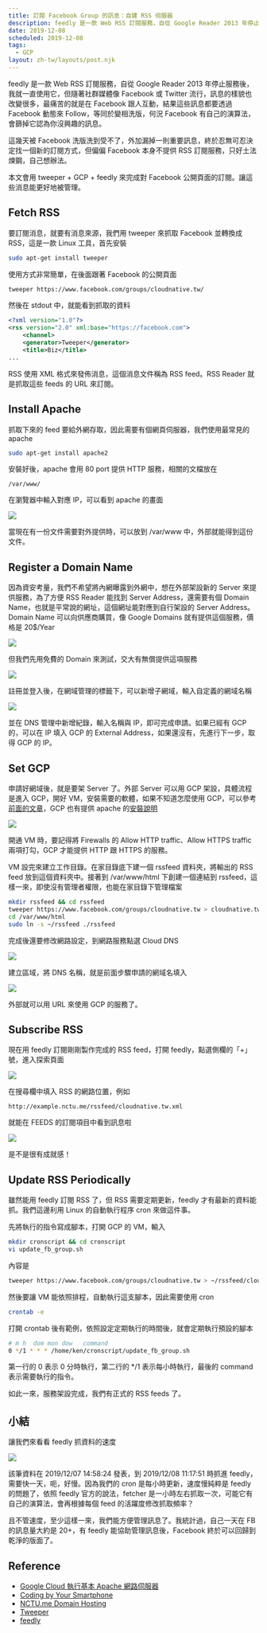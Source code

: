 ```yaml
---
title: 訂閱 Facebook Group 的訊息：自建 RSS 伺服器
description: feedly 是一款 Web RSS 訂閱服務，自從 Google Reader 2013 年停止服務後，我就一直使用它，但隨著社群媒體像 Facebook 或 Twitter 流行，訊息的樣貌也改變很多，偏偏 Facebook 本身不提供 RSS 訂閱服務，只好土法煉鋼，自己想辦法。本文會用 tweeper + GCP + feedly 來完成對 Facebook 公開頁面的訂閱。讓這些消息能更好地被管理。…
date: 2019-12-08
scheduled: 2019-12-08
tags:
  - GCP
layout: zh-tw/layouts/post.njk
---
```


feedly 是一款 Web RSS 訂閱服務，自從 Google Reader 2013 年停止服務後，我就一直使用它，但隨著社群媒體像 Facebook 或 Twitter 流行，訊息的樣貌也改變很多，最痛苦的就是在 Facebook 跟人互動，結果這些訊息都要透過 Facebook 動態來 Follow，等同於變相洗版，何況 Facebook 有自己的演算法，會篩掉它認為你沒興趣的訊息。

這幾天被 Facebook 洗版洗到受不了，外加漏掉一則重要訊息，終於忍無可忍決定找一個新的訂閱方式，但偏偏 Facebook 本身不提供 RSS 訂閱服務，只好土法煉鋼，自己想辦法。

本文會用 tweeper + GCP + feedly 來完成對 Facebook 公開頁面的訂閱。讓這些消息能更好地被管理。

## Fetch RSS

要訂閱消息，就要有消息來源，我們用 tweeper 來抓取 Facebook 並轉換成 RSS，這是一款 Linux 工具，首先安裝

```bash
sudo apt-get install tweeper
```

使用方式非常簡單，在後面跟著 Facebook 的公開頁面

```bash
tweeper https://www.facebook.com/groups/cloudnative.tw/
```

然後在 stdout 中，就能看到抓取的資料

```xml
<?xml version="1.0"?>
<rss version="2.0" xml:base="https://facebook.com">
    <channel>
    <generator>Tweeper</generator>
    <title>Biz</title>
...
```

RSS 使用 XML 格式來發佈消息，這個消息文件稱為 RSS feed。RSS Reader 就是抓取這些 feeds 的 URL 來訂閱。

## Install Apache

抓取下來的 feed 要給外網存取，因此需要有個網頁伺服器，我們使用最常見的 apache

```bash
sudo apt-get install apache2
```

安裝好後，apache 會用 80 port 提供 HTTP 服務，相關的文檔放在

```
/var/www/
```

在瀏覽器中輸入對應 IP，可以看到 apache 的畫面

![](/img/posts/2019/use-feedly-to-subscribe-facebooks-group/feedly-1.png)

當現在有一份文件需要對外提供時，可以放到 /var/www 中，外部就能得到這份文件。

## Register a Domain Name

因為資安考量，我們不希望將內網曝露到外網中，想在外部架設新的 Server 來提供服務，為了方便 RSS Reader 能找到 Server Address，還需要有個 Domain Name，也就是平常說的網址，這個網址能對應到自行架設的 Server Address。Domain Name 可以向供應商購買，像 Google Domains 就有提供這個服務，價格是 20$/Year

![](/img/posts/2019/use-feedly-to-subscribe-facebooks-group/feedly-2.png)

但我們先用免費的 Domain 來測試，交大有無償提供這項服務

![](/img/posts/2019/use-feedly-to-subscribe-facebooks-group/feedly-3.png)

註冊並登入後，在網域管理的標籤下，可以新增子網域，輸入自定義的網域名稱

![](/img/posts/2019/use-feedly-to-subscribe-facebooks-group/feedly-4.png)

並在 DNS 管理中新增紀錄，輸入名稱與 IP，即可完成申請。如果已經有 GCP 的，可以在 IP 填入 GCP 的 External Address，如果還沒有，先進行下一步，取得 GCP 的 IP。

## Set GCP

申請好網域後，就是要架 Server 了。外部 Server 可以用 GCP 架設，具體流程是進入 GCP，開好 VM，安裝需要的軟體，如果不知道怎麼使用 GCP，可以參考[前面的文章](https://blog.kenwsc.com/posts/2019/coding-by-your-smartphone/)，GCP 也有提供 apache 的[安裝說明](https://cloud.google.com/compute/docs/tutorials/basic-webserver-apache?hl=zh-tw)

![](/img/posts/2019/use-feedly-to-subscribe-facebooks-group/feedly-5.png)

開通 VM 時，要記得將 Firewalls 的 Allow HTTP traffic、Allow HTTPS traffic 兩項打勾，GCP 才能提供 HTTP 跟 HTTPS 的服務。

VM 設完來建立工作目錄。在家目錄底下建一個 rssfeed 資料夾，將輸出的 RSS feed 放到這個資料夾中。接著到 /var/www/html 下創建一個連結到 rssfeed，這樣一來，即使沒有管理者權限，也能在家目錄下管理檔案

```bash
mkdir rssfeed && cd rssfeed
tweeper https://www.facebook.com/groups/cloudnative.tw > cloudnative.tw.xml
cd /var/www/html
sudo ln -s ~/rssfeed ./rssfeed
```

完成後還要修改網路設定，到網路服務點選 Cloud DNS

![](/img/posts/2019/use-feedly-to-subscribe-facebooks-group/feedly-6.png)

建立區域，將 DNS 名稱，就是前面步驟申請的網域名填入

![](/img/posts/2019/use-feedly-to-subscribe-facebooks-group/feedly-7.png)

外部就可以用 URL 來使用 GCP 的服務了。

## Subscribe RSS

現在用 feedly 訂閱剛剛製作完成的 RSS feed，打開 feedly，點選側欄的「+」號，進入探索頁面

![](/img/posts/2019/use-feedly-to-subscribe-facebooks-group/feedly-8.png)

在搜尋欄中填入 RSS 的網路位置，例如

```
http://example.nctu.me/rssfeed/cloudnative.tw.xml
```

就能在 FEEDS 的訂閱項目中看到訊息啦

![](/img/posts/2019/use-feedly-to-subscribe-facebooks-group/feedly-9.png)

是不是很有成就感！

## Update RSS Periodically

雖然能用 feedly 訂閱 RSS 了，但 RSS 需要定期更新，feedly 才有最新的資料能抓。我們這邊利用 Linux 的自動執行程序 cron 來做這件事。

先將執行的指令寫成腳本，打開 GCP 的 VM，輸入

```bash
mkdir cronscript && cd cronscript
vi update_fb_group.sh
```

內容是

```bash
tweeper https://www.facebook.com/groups/cloudnative.tw > ~/rssfeed/cloudnative.tw.xml
```

然後要讓 VM 能依照排程，自動執行這支腳本，因此需要使用 cron

```bash
crontab -e
```

打開 crontab 後有範例，依照設定定期執行的時間後，就會定期執行預設的腳本

```bash
# m h  dom mon dow   command
0 */1 * * * /home/ken/cronscript/update_fb_group.sh
```

第一行的 0 表示 0 分時執行，第二行的 */1 表示每小時執行，最後的 command 表示需要執行的指令。

如此一來，服務架設完成，我們有正式的 RSS feeds 了。

## 小結

讓我們來看看 feedly 抓資料的速度

![](/img/posts/2019/use-feedly-to-subscribe-facebooks-group/feedly-10.png)

該筆資料在 2019/12/07 14:58:24 發表，到 2019/12/08 11:17:51 時抓進 feedly，需要快一天，呃，好慢。因為我們的 cron 是每小時更新，速度慢純粹是 feedly 的問題了，依照 feedly 官方的說法，fetcher 是一小時左右抓取一次，可能它有自己的演算法，會再根據每個 feed 的活躍度修改抓取頻率？

且不管速度，至少這樣一來，我們能方便管理訊息了。我統計過，自己一天在 FB 的訊息量大約是 20+，有 feedly 能協助管理訊息後，Facebook 終於可以回歸到乾淨的版面了。

## Reference

- [Google Cloud 執行基本 Apache 網路伺服器](https://cloud.google.com/compute/docs/tutorials/basic-webserver-apache?hl=zh-tw)
- [Coding by Your Smartphone](https://medium.com/@ken00535/coding-by-your-smartphone-4dee8438462f)
- [NCTU.me Domain Hosting](https://nctu.me/)
- [Tweeper](http://manpages.ubuntu.com/manpages/bionic/man1/tweeper.1.html)
- [feedly](https://feedly.com/)
